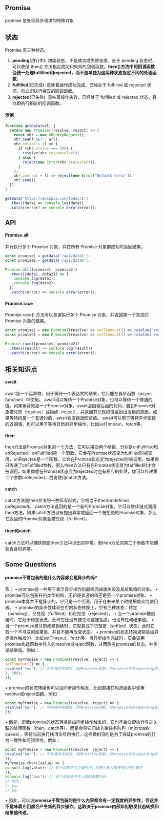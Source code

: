 ## Promise
promise 是处理异步请求的特殊对象

## 状态
Promise 有三种状态。
1. **pending**(进行中): 初始状态，不是成功或失败状态。处于 pending 状态时，可以使用 then() 方法指定成功和失败的回调函数，**then()方法中的回调函数会统一处理fulfilled和rejected，而不是单独为这两种状态指定不同的处理函数**。
2. **fulfilled**(已完成): 意味着操作成功完成。已经处于 fulfilled 或 rejected 状态，将立即执行相应的回调函数。
3. **rejected**(已失败): 意味着操作失败。已经处于 fulfilled 或 rejected 状态，将立即执行相应的回调函数。

#### 示例

```js
function getData(url) {  
  return new Promise((resolve, reject) => {  
    const xhr = new XMLHttpRequest();  
    xhr.open("GET", url);  
    xhr.onload = () => {  
      if (xhr.status === 200) {  
        resolve(xhr.responseText);  
      } else {  
        reject(new Error(xhr.statusText));  
      }  
    };  
    xhr.onerror = () => reject(new Error("Network Error"));  
    xhr.send();  
  });  
}  
  
getData("https://example.com/todos/1")  
  .then((data) => console.log(data))  
  .catch((error) => console.error(error));
```

## API
#### Promise.all
并行执行多个 Promise 对象，并在所有 Promise 对象都成功时返回结果。
```js
const promise1 = getData("/api/data1");  
const promise2 = getData("/api/data2");  
  
Promise.all([promise1, promise2])  
  .then(([data1, data2]) => {  
    console.log(data1);  
    console.log(data2);  
  })  
  .catch((error) => console.error(error));
```

#### Promise.race
Promise.race() 方法可以竞速执行多个 Promise 对象，并返回第一个完成的 Promise 对象的结果。
```js
const promise1 = new Promise((resolve) => setTimeout(() => resolve("result1"), 1000));  
const promise2 = new Promise((resolve) => setTimeout(() => resolve("result2"), 500));  
  
Promise.race([promise1, promise2])  
  .then((result) => console.log(result))  
  .catch((error) => console.error(error));
```

## 相关知识点
#### await
await是一个运算符，用于等待一个表达式的结果，它只能在异步函数（async function）中使用。
await可以等待一个Promise对象，也可以等待一个普通的值。如果等待的是一个Promise对象，await会阻塞后面的代码，直到Promise对象被兑现（resolve）或拒绝（reject），并返回其兑现的值或抛出拒绝的原因。如果等待的是一个普通的值，await会直接返回该值。
await可以用于等待异步函数的返回值，也可以用于等待其他的异步操作，比如setTimeout，fetch等。
#### then
then方法是Promise对象的一个方法，它可以接受两个参数，分别是onFulfilled和onRejected。onFulfilled是一个函数，它会在Promise状态变为fulfilled时被调用，onRejected是一个函数，它会在Promise状态变为rejected时被调用。如果你只传递了onFulfilled参数，那么then方法只有在Promise状态变为fulfilled时才会被调用。如果你想在Promise状态变为rejected时也有相应的处理，你可以传递第二个参数onRejected，或者使用catch方法。
#### catch
catch方法是then方法的一种简写形式，它相当于then(undefined, onRejected)。  catch方法返回的是一个新的Promise对象，它可以继续链式调用then方法。如果catch方法没有抛出异常或返回一个被拒绝的Promise对象，那么它返回的Promise对象会被兑现（fulfilled）。
#### then和catch
catch方法可以捕获前面then方法中抛出的异常，而then方法的第二个参数不能捕获自身的异常。

## Some Questions 
#### promise不管包装的是什么内容都会是异步的吗?

答：
•  promise是一种用于表示异步操作的最终完成或失败及其结果值的对象。
•  promise可以包装任何类型的值，无论是普通的值还是另一个promise对象。
•  promise本身并不是异步的，它只是一个代理，用于在未来某个时候把值交给使用者。
•  promise的异步性体现在它的状态转换上，它有三种状态：待定（pending），已兑现（fulfilled）和已拒绝（rejected）。
•  当一个promise被创建时，它处于待定状态，此时它还没有被兑现或被拒绝，也没有任何结果值。
•  当一个promise被兑现或被拒绝时，它就变成了已敲定（settled）状态，此时它有一个不可变的结果值，并且不能再改变状态。
•  promise的状态转换通常是由异步操作触发的，比如setTimeout，fetch等。当异步操作完成时，它会调用promise构造函数中传入的resolve或reject函数，从而改变promise的状态，并传递结果值。例如：

```js
const myPromise = new Promise((resolve, reject) => {
setTimeout(() => {
resolve("foo"); // 异步操作完成后，调用resolve函数，将promise状态从pending变为fulfilled，并传递结果值'foo'
}, 300);
});
```

•  promise的状态转换也可以由同步操作触发，比如直接在构造函数中调用resolve或reject函数。例如：

```js
const myPromise = new Promise((resolve, reject) => {
resolve("bar"); // 同步操作完成后，调用resolve函数，将promise状态从pending变为fulfilled，并传递结果值'bar'
});
```

•  但是，即使promise的状态转换是由同步操作触发的，它也不会立即执行与之关联的处理函数（then，catch等），而是会将它们放入微任务队列（microtask queue），等待当前执行栈清空后再执行。这样做的目的是为了保证promise的行为一致性和可预测性。例如：

```js
const myPromise = new Promise((resolve, reject) => {
resolve("bar"); // 同步操作完成后，调用resolve函数，将promise状态从pending变为fulfilled，并传递结果值'bar'
});
myPromise.then((value) => {
console.log(value); // 这个函数不会立即执行，而是会放入微任务队列中等待
});
console.log("baz"); // 这个语句会先于上面的函数执行
// 输出：
// baz
// bar
```

•  因此，可以说**promise不管包装的是什么内容都会有一定程度的异步性，但这并不意味着它们都会产生新的异步操作。这取决于promise内部如何触发状态转换和结果值传递**。
